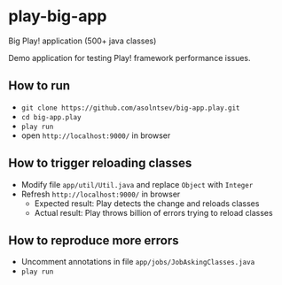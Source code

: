 # play-big-app
Big Play! application (500+ java classes)

Demo application for testing Play! framework performance issues.

## How to run
* `git clone https://github.com/asolntsev/big-app.play.git`
* `cd big-app.play`
* `play run`
* open `http://localhost:9000/` in browser

## How to trigger reloading classes
* Modify file `app/util/Util.java` and replace `Object` with `Integer`
* Refresh `http://localhost:9000/` in browser
  * Expected result: Play detects the change and reloads classes
  * Actual result: Play throws billion of errors trying to reload classes

## How to reproduce more errors
* Uncomment annotations in file `app/jobs/JobAskingClasses.java`
* `play run`